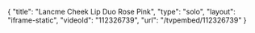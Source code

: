 {
    "title": "Lancme Cheek   Lip Duo  Rose Pink",
    "type": "solo",
    "layout": "iframe-static",
    "videoId": "112326739",
    "url": "\/tvpembed\/112326739"
}